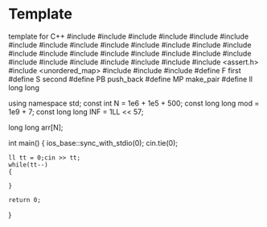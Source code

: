 # Template
template for C++
#include <iostream>
#include <iosfwd>
#include <iomanip>
#include <cstdio>
#include <cstring>
#include <cstdlib>
#include <ctime>
#include <cmath>
#include <cassert>
#include <cctype>
#include <climits>
#include <vector>
#include <bitset>
#include <set>
#include <queue>
#include <stack>
#include <map>
#include <deque>
#include <string>
#include <list>
#include <iterator>
#include <sstream>
#include <complex>
#include <fstream>
#include <functional>
#include <numeric>
#include <utility>
#include <algorithm>
#include <assert.h>
#include <unordered_map>
#include <random>
#include <ctime>
#include <chrono>
#define F first
#define S second
#define PB push_back
#define MP make_pair
#define ll long long

using namespace std;
const int N = 1e6 + 1e5 + 500;
const long long mod = 1e9 + 7;
const long long INF = 1LL << 57;

long long arr[N];


int main()
{
    ios_base::sync_with_stdio(0);
    cin.tie(0);

    ll tt = 0;cin >> tt;
    while(tt--)
    {
        
    }

    return 0;
}
